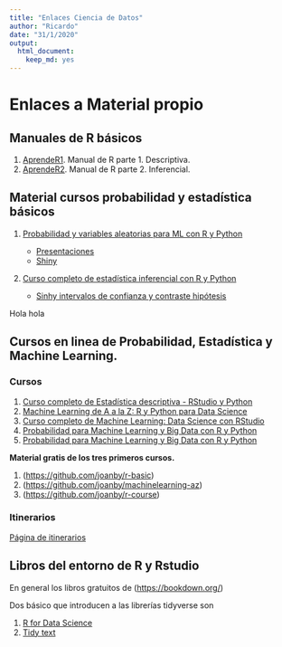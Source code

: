```yaml
---
title: "Enlaces Ciencia de Datos"
author: "Ricardo"
date: "31/1/2020"
output: 
  html_document: 
    keep_md: yes
---
```





# Enlaces a Material propio

## Manuales de R básicos

1. [AprendeR1](https://aprender-uib.github.io/AprendeR1/). Manual de R parte 1. Descriptiva.
2. [AprendeR2](https://aprender-uib.github.io/AprendeR2/).  Manual de R parte 2. Inferencial.

## Material cursos probabilidad y estadística básicos

1. [Probabilidad y variables aleatorias para ML con R y Python](https://joanby.github.io/bookdown-probabilidad)
    + [Presentaciones](https://github.com/joanby/probabilidad)
    + [Shiny](https://joanby.shinyapps.io/DistribucionesNotables/)

2. [Curso completo de estadística inferencial con R y Python](https://github.com/joanby/estadistica-inferencial)
    + [Sinhy intervalos de confianza y contraste hipótesis](https://joanby.shinyapps.io/contrastes-hipotesis/)


Hola hola


## Cursos en linea de Probabilidad, Estadística y  Machine Learning.


### Cursos

1. [Curso completo de Estadística descriptiva - RStudio y Python ](https://www.udemy.com/course/estadistica-descriptiva/)
2. [Machine Learning de A a la Z: R y Python para Data Science ](https://www.udemy.com/course/machinelearning-es/)
3. [Curso completo de Machine Learning: Data Science con RStudio](https://www.udemy.com/course/r-data-science/)
4. [Probabilidad para Machine Learning y Big Data con R y Python](https://www.udemy.com/course/probabilidad-y-variables-aleatorias-para-ml-con-r-y-python/)
5. [Probabilidad para Machine Learning y Big Data con R y Python](https://www.udemy.com/course/estadisticainferencial/)

**Material  gratis de los tres primeros cursos.**

1. (https://github.com/joanby/r-basic)
2. (https://github.com/joanby/machinelearning-az)
3. (https://github.com/joanby/r-course)


### Itinerarios

[Página de itinerarios](https://frogames.es/rutas-de-aprendizaje/)

## Libros del entorno de R y Rstudio

En general los libros gratuitos de (https://bookdown.org/)

Dos básico que introducen a las librerías tidyverse son 

1. [R for Data Science](https://r4ds.had.co.nz/)
2. [Tidy text](https://www.tidytextmining.com/)

